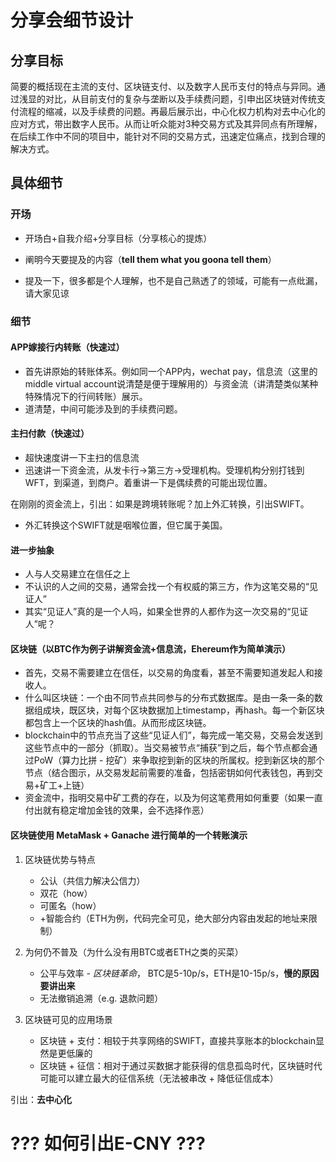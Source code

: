 # 分享会细节设计



## 分享目标

简要的概括现在主流的支付、区块链支付、以及数字人民币支付的特点与异同。通过浅显的对比，从目前支付的复杂与垄断以及手续费问题，引申出区块链对传统支付流程的缩减，以及手续费的问题。再最后展示出，中心化权力机构对去中心化的应对方式，带出数字人民币。从而让听众能对3种交易方式及其异同点有所理解，在后续工作中不同的项目中，能针对不同的交易方式，迅速定位痛点，找到合理的解决方式。



## 具体细节

### 开场

- 开场白+自我介绍+分享目标（分享核心的提炼）

- 阐明今天要提及的内容（**tell them what you goona tell them**）
- 提及一下，很多都是个人理解，也不是自己熟透了的领域，可能有一点纰漏，请大家见谅

### 细节

#### APP嫁接行内转账（快速过）

- 首先讲原始的转账体系。例如同一个APP内，wechat pay，信息流（这里的middle virtual account说清楚是便于理解用的）与资金流（讲清楚类似某种特殊情况下的行间转账）展示。
- 道清楚，中间可能涉及到的手续费问题。

#### 主扫付款（快速过）

- 超快速度讲一下主扫的信息流
- 迅速讲一下资金流，从发卡行->第三方->受理机构。受理机构分别打钱到WFT，到渠道，到商户。着重讲一下是偶续费的可能出现位置。

在刚刚的资金流上，引出：如果是跨境转账呢？加上外汇转换，引出SWIFT。

- 外汇转换这个SWIFT就是咽喉位置，但它属于美国。

#### 进一步抽象

- 人与人交易建立在信任之上
- 不认识的人之间的交易，通常会找一个有权威的第三方，作为这笔交易的“见证人”
- 其实“见证人”真的是一个人吗，如果全世界的人都作为这一次交易的“见证人”呢？

#### 区块链（以BTC作为例子讲解资金流+信息流，Ehereum作为简单演示）

- 首先，交易不需要建立在信任，以交易的角度看，甚至不需要知道发起人和接收人。
- 什么叫区块链：一个由不同节点共同参与的分布式数据库。是由一条一条的数据组成块，既区块，对每个区块数据加上timestamp，再hash。每一个新区块都包含上一个区块的hash值。从而形成区块链。
- blockchain中的节点充当了这些“见证人们”，每完成一笔交易，交易会发送到这些节点中的一部分（抓取）。当交易被节点“捕获”到之后，每个节点都会通过PoW（算力比拼 - 挖矿）来争取挖到新的区块的所属权。挖到新区块的那个节点（结合图示，从交易发起前需要的准备，包括密钥如何代表钱包，再到交易+矿工+上链）
- 资金流中，指明交易中矿工费的存在，以及为何这笔费用如何重要（如果一直付出就有稳定增加金钱的效果，会不选择作恶）

#### 区块链使用 MetaMask + Ganache 进行简单的一个转账演示

1. 区块链优势与特点
   - 公认（共信力解决公信力）
   - 双花（how）
   - 可匿名（how）
   - +智能合约（ETH为例，代码完全可见，绝大部分内容由发起的地址来限制）
2. 为何仍不普及（为什么没有用BTC或者ETH之类的买菜）
   - 公平与效率 - *区块链革命*， BTC是5-10p/s，ETH是10-15p/s，**慢的原因要讲出来**
   - 无法撤销追溯（e.g. 退款问题）

3. 区块链可见的应用场景
   - 区块链 + 支付：相较于共享网络的SWIFT，直接共享账本的blockchain显然是更低廉的
   - 区块链 + 征信：相对于通过买数据才能获得的信息孤岛时代，区块链时代可能可以建立最大的征信系统（无法被串改 + 降低征信成本）

引出：**去中心化**

# ??? 如何引出E-CNY ???













